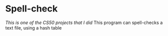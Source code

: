 # Spell-check
*This is one of the CS50 projects that I did*  This program can spell-checks a text file, using a hash table
